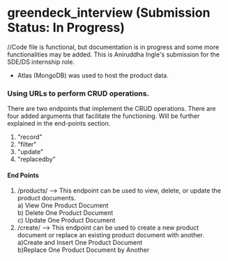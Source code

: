 # greendeck_interview (Submission Status: In Progress)
//Code file is functional, but documentation is in progress and some more functionalities may be added.
This is Aniruddha Ingle's submission for the SDE/DS internship role.
- Atlas (MongoDB) was used to host the product data.

### Using URLs to perform CRUD operations.
There are two endpoints that implement the CRUD operations.
There are four added arguments that facilitate the functioning. Will be further explained in the end-points section.
  1. "record"
  2. "filter"
  3. "update"
  4. "replacedby"
  
#### End Points
1. /products/ --> This endpoint can be used to view, delete, or update the product documents.  
  a) View One Product Document  
  b) Delete One Product Document  
  c) Update One Product Document  
2. /create/ --> This endpoint can be used to create a new product document or replace an existing product document with another. 
  a)Create and Insert One Product Document  
  b)Replace One Product Document by Another  
